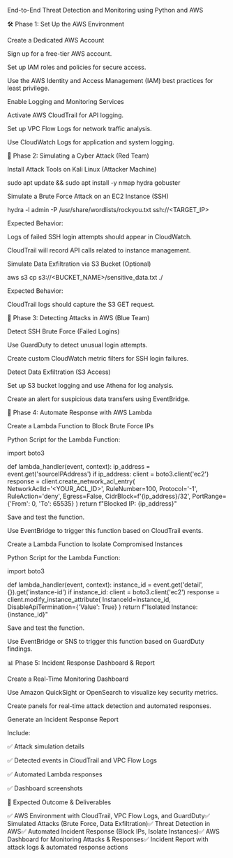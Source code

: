 End-to-End Threat Detection and Monitoring using Python and AWS

🛠️ Phase 1: Set Up the AWS Environment

Create a Dedicated AWS Account

Sign up for a free-tier AWS account.

Set up IAM roles and policies for secure access.

Use the AWS Identity and Access Management (IAM) best practices for least privilege.

Enable Logging and Monitoring Services

Activate AWS CloudTrail for API logging.

Set up VPC Flow Logs for network traffic analysis.

Use CloudWatch Logs for application and system logging.

🔴 Phase 2: Simulating a Cyber Attack (Red Team)

Install Attack Tools on Kali Linux (Attacker Machine)

sudo apt update && sudo apt install -y nmap hydra gobuster

Simulate a Brute Force Attack on an EC2 Instance (SSH)

hydra -l admin -P /usr/share/wordlists/rockyou.txt ssh://<TARGET_IP>

Expected Behavior:

Logs of failed SSH login attempts should appear in CloudWatch.

CloudTrail will record API calls related to instance management.

Simulate Data Exfiltration via S3 Bucket (Optional)

aws s3 cp s3://<BUCKET_NAME>/sensitive_data.txt ./

Expected Behavior:

CloudTrail logs should capture the S3 GET request.

🔵 Phase 3: Detecting Attacks in AWS (Blue Team)

Detect SSH Brute Force (Failed Logins)

Use GuardDuty to detect unusual login attempts.

Create custom CloudWatch metric filters for SSH login failures.

Detect Data Exfiltration (S3 Access)

Set up S3 bucket logging and use Athena for log analysis.

Create an alert for suspicious data transfers using EventBridge.

🤖 Phase 4: Automate Response with AWS Lambda

Create a Lambda Function to Block Brute Force IPs

Python Script for the Lambda Function:

import boto3

def lambda_handler(event, context):
    ip_address = event.get('sourceIPAddress')
    if ip_address:
        client = boto3.client('ec2')
        response = client.create_network_acl_entry(
            NetworkAclId='<YOUR_ACL_ID>',
            RuleNumber=100,
            Protocol='-1',
            RuleAction='deny',
            Egress=False,
            CidrBlock=f'{ip_address}/32',
            PortRange={'From': 0, 'To': 65535}
        )
        return f"Blocked IP: {ip_address}"

Save and test the function.

Use EventBridge to trigger this function based on CloudTrail events.

Create a Lambda Function to Isolate Compromised Instances

Python Script for the Lambda Function:

import boto3

def lambda_handler(event, context):
    instance_id = event.get('detail', {}).get('instance-id')
    if instance_id:
        client = boto3.client('ec2')
        response = client.modify_instance_attribute(
            InstanceId=instance_id,
            DisableApiTermination={'Value': True}
        )
        return f"Isolated Instance: {instance_id}"

Save and test the function.

Use EventBridge or SNS to trigger this function based on GuardDuty findings.

📊 Phase 5: Incident Response Dashboard & Report

Create a Real-Time Monitoring Dashboard

Use Amazon QuickSight or OpenSearch to visualize key security metrics.

Create panels for real-time attack detection and automated responses.

Generate an Incident Response Report

Include:

✅ Attack simulation details

✅ Detected events in CloudTrail and VPC Flow Logs

✅ Automated Lambda responses

✅ Dashboard screenshots

🎯 Expected Outcome & Deliverables

✅ AWS Environment with CloudTrail, VPC Flow Logs, and GuardDuty✅ Simulated Attacks (Brute Force, Data Exfiltration)✅ Threat Detection in AWS✅ Automated Incident Response (Block IPs, Isolate Instances)✅ AWS Dashboard for Monitoring Attacks & Responses✅ Incident Report with attack logs & automated response actions
